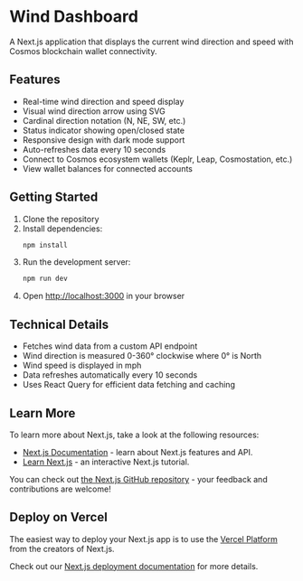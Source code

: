 # Wind Dashboard

A Next.js application that displays the current wind direction and speed with Cosmos blockchain wallet connectivity.

## Features

- Real-time wind direction and speed display
- Visual wind direction arrow using SVG
- Cardinal direction notation (N, NE, SW, etc.)
- Status indicator showing open/closed state
- Responsive design with dark mode support
- Auto-refreshes data every 10 seconds
- Connect to Cosmos ecosystem wallets (Keplr, Leap, Cosmostation, etc.)
- View wallet balances for connected accounts

## Getting Started

1. Clone the repository
2. Install dependencies:
   ```bash
   npm install
   ```
3. Run the development server:
   ```bash
   npm run dev
   ```
4. Open [http://localhost:3000](http://localhost:3000) in your browser

## Technical Details

- Fetches wind data from a custom API endpoint
- Wind direction is measured 0-360° clockwise where 0° is North
- Wind speed is displayed in mph
- Data refreshes automatically every 10 seconds
- Uses React Query for efficient data fetching and caching

## Learn More

To learn more about Next.js, take a look at the following resources:

- [Next.js Documentation](https://nextjs.org/docs) - learn about Next.js features and API.
- [Learn Next.js](https://nextjs.org/learn) - an interactive Next.js tutorial.

You can check out [the Next.js GitHub repository](https://github.com/vercel/next.js) - your feedback and contributions are welcome!

## Deploy on Vercel

The easiest way to deploy your Next.js app is to use the [Vercel Platform](https://vercel.com/new?utm_medium=default-template&filter=next.js&utm_source=create-next-app&utm_campaign=create-next-app-readme) from the creators of Next.js.

Check out our [Next.js deployment documentation](https://nextjs.org/docs/app/building-your-application/deploying) for more details.
